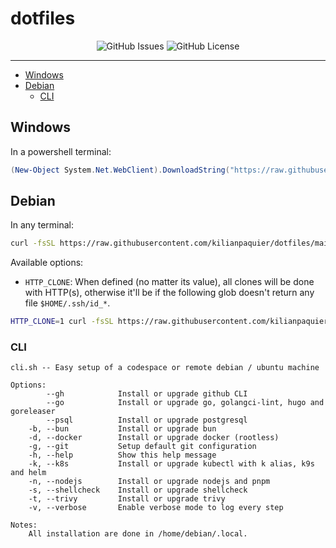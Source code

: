 <!-- This file is safe to edit. Once it exists it will not be overwritten. -->

# dotfiles <!-- omit in toc -->

<p align="center">
  <img alt="GitHub Issues" src="https://img.shields.io/github/issues-raw/kilianpaquier/dotfiles?style=for-the-badge">
  <img alt="GitHub License" src="https://img.shields.io/github/license/kilianpaquier/dotfiles?style=for-the-badge">
</p>

---

- [Windows](#windows)
- [Debian](#debian)
  - [CLI](#cli)

## Windows

In a powershell terminal:

```ps1
(New-Object System.Net.WebClient).DownloadString("https://raw.githubusercontent.com/kilianpaquier/dotfiles/main/install.ps1") | wt powershell -command -
```

## Debian

In any terminal:

```sh
curl -fsSL https://raw.githubusercontent.com/kilianpaquier/dotfiles/main/install.sh | bash
```

Available options:
- `HTTP_CLONE`: When defined (no matter its value), all clones will be done with HTTP(s), otherwise it'll be if the following glob doesn't return any file `$HOME/.ssh/id_*`.

```sh
HTTP_CLONE=1 curl -fsSL https://raw.githubusercontent.com/kilianpaquier/dotfiles/main/install.sh | bash
```

### CLI

```
cli.sh -- Easy setup of a codespace or remote debian / ubuntu machine

Options:
        --gh            Install or upgrade github CLI
        --go            Install or upgrade go, golangci-lint, hugo and goreleaser
        --psql          Install or upgrade postgresql
    -b, --bun           Install or upgrade bun
    -d, --docker        Install or upgrade docker (rootless)
    -g, --git           Setup default git configuration
    -h, --help          Show this help message
    -k, --k8s           Install or upgrade kubectl with k alias, k9s and helm
    -n, --nodejs        Install or upgrade nodejs and pnpm
    -s, --shellcheck    Install or upgrade shellcheck
    -t, --trivy         Install or upgrade trivy
    -v, --verbose       Enable verbose mode to log every step

Notes:
    All installation are done in /home/debian/.local.
```
